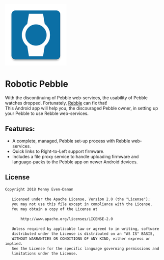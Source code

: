 <img src="https://github.com/menny/robotic_pebble/raw/master/app/src/main/ic_launcher-web.png" alt="Pebble-Rebble" width="200"/>

# Robotic Pebble

With the discontinuing of Pebble web-services, the usability of Pebble watches dropped. Fortunately, [Rebble](https://rebble.io) can fix that! 
</br>
This Android app will help you, the discouraged Pebble owner, in setting up your Pebble to use Rebble web-services.

## Features:

* A complete, managed, Pebble set-up process with Rebble web-services.
* Quick links to Right-to-Left support firmware.
* Includes a file proxy service to handle uploading firmware and language-packs to the Pebble app on newer Android devices.

## License

```
Copyright 2018 Menny Even-Danan

   Licensed under the Apache License, Version 2.0 (the "License");
   you may not use this file except in compliance with the License.
   You may obtain a copy of the License at

       http://www.apache.org/licenses/LICENSE-2.0

   Unless required by applicable law or agreed to in writing, software
   distributed under the License is distributed on an "AS IS" BASIS,
   WITHOUT WARRANTIES OR CONDITIONS OF ANY KIND, either express or implied.
   See the License for the specific language governing permissions and
   limitations under the License.
```